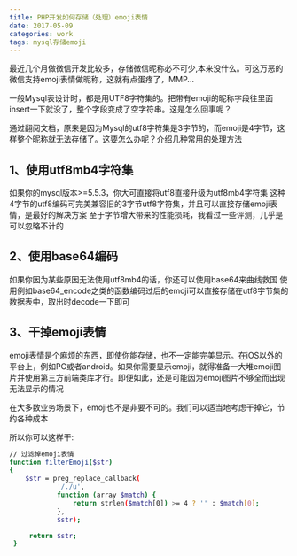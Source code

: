 ```yaml
---
title: PHP开发如何存储（处理）emoji表情
date: 2017-05-09
categories: work
tags: mysql存储emoji
---
```

最近几个月做微信开发比较多，存储微信昵称必不可少,本来没什么。可这万恶的微信支持emoji表情做昵称，这就有点蛋疼了，MMP...

一般Mysql表设计时，都是用UTF8字符集的。把带有emoji的昵称字段往里面insert一下就没了，整个字段变成了空字符串。这是怎么回事呢？
<!--more-->
通过翻阅文档，原来是因为Mysql的utf8字符集是3字节的，而emoji是4字节，这样整个昵称就无法存储了。这要怎么办呢？介绍几种常用的处理方法

## 1、使用utf8mb4字符集

如果你的mysql版本>=5.5.3，你大可直接将utf8直接升级为utf8mb4字符集
这种4字节的utf8编码可完美兼容旧的3字节utf8字符集，并且可以直接存储emoji表情，是最好的解决方案
至于字节增大带来的性能损耗，我看过一些评测，几乎是可以忽略不计的

## 2、使用base64编码

如果你因为某些原因无法使用utf8mb4的话，你还可以使用base64来曲线救国
使用例如base64_encode之类的函数编码过后的emoji可以直接存储在utf8字节集的数据表中，取出时decode一下即可

## 3、干掉emoji表情

emoji表情是个麻烦的东西，即使你能存储，也不一定能完美显示。在iOS以外的平台上，例如PC或者android。如果你需要显示emoji，就得准备一大堆emoji图片并使用第三方前端类库才行。即便如此，还是可能因为emoji图片不够全而出现无法显示的情况

在大多数业务场景下，emoji也不是非要不可的。我们可以适当地考虑干掉它，节约各种成本

所以你可以这样干:

``` bash
// 过滤掉emoji表情
function filterEmoji($str)
{
    $str = preg_replace_callback(
            '/./u',
            function (array $match) {
                return strlen($match[0]) >= 4 ? '' : $match[0];
            },
            $str);

     return $str;
 }
```